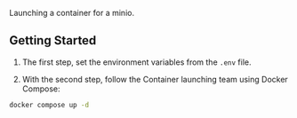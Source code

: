 Launching a container for a minio.

## Getting Started

1. The first step, set the environment variables from the `.env` file.

2. With the second step, follow the Container launching team using Docker Compose:

```bash
docker compose up -d
```
